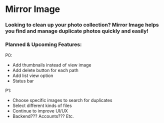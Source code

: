 # Mirror Image

### Looking to clean up your photo collection? Mirror Image helps you find and manage duplicate photos quickly and easily!

### Planned & Upcoming Features:
P0:
- Add thumbnails instead of view image
- Add delete button for each path
- Add list view option
- Status bar

P1:
- Choose specific images to search for duplicates
- Select different kinds of files
- Continue to improve UI/UX
- Backend??? Accounts??? Etc.
